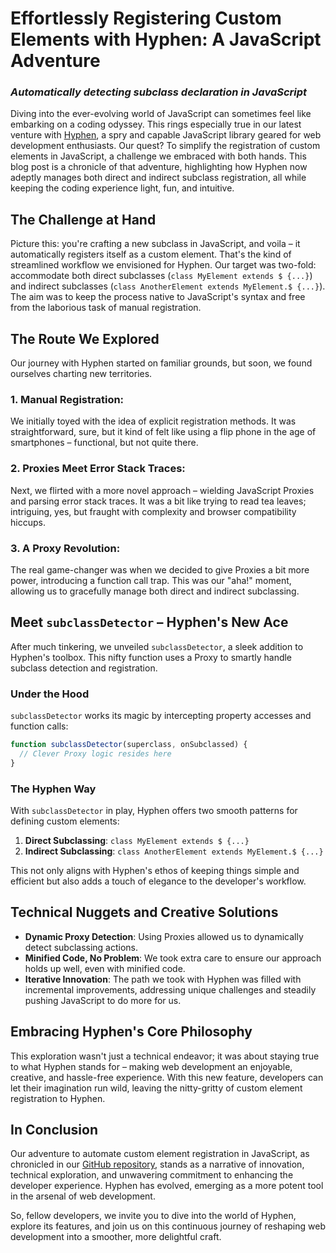 # Effortlessly Registering Custom Elements with Hyphen: A JavaScript Adventure

### *Automatically detecting subclass declaration in JavaScript*

Diving into the ever-evolving world of JavaScript can sometimes feel like embarking on a coding odyssey. This rings especially true in our latest venture with [Hyphen](https://github.com/00000o1/-), a spry and capable JavaScript library geared for web development enthusiasts. Our quest? To simplify the registration of custom elements in JavaScript, a challenge we embraced with both hands. This blog post is a chronicle of that adventure, highlighting how Hyphen now adeptly manages both direct and indirect subclass registration, all while keeping the coding experience light, fun, and intuitive.

## The Challenge at Hand

Picture this: you're crafting a new subclass in JavaScript, and voila – it automatically registers itself as a custom element. That's the kind of streamlined workflow we envisioned for Hyphen. Our target was two-fold: accommodate both direct subclasses (`class MyElement extends $ {...}`) and indirect subclasses (`class AnotherElement extends MyElement.$ {...}`). The aim was to keep the process native to JavaScript's syntax and free from the laborious task of manual registration.

## The Route We Explored

Our journey with Hyphen started on familiar grounds, but soon, we found ourselves charting new territories.

### 1. **Manual Registration**: 
We initially toyed with the idea of explicit registration methods. It was straightforward, sure, but it kind of felt like using a flip phone in the age of smartphones – functional, but not quite there.

### 2. **Proxies Meet Error Stack Traces**: 
Next, we flirted with a more novel approach – wielding JavaScript Proxies and parsing error stack traces. It was a bit like trying to read tea leaves; intriguing, yes, but fraught with complexity and browser compatibility hiccups.

### 3. **A Proxy Revolution**:
The real game-changer was when we decided to give Proxies a bit more power, introducing a function call trap. This was our "aha!" moment, allowing us to gracefully manage both direct and indirect subclassing.

## Meet `subclassDetector` – Hyphen's New Ace

After much tinkering, we unveiled `subclassDetector`, a sleek addition to Hyphen's toolbox. This nifty function uses a Proxy to smartly handle subclass detection and registration.

### Under the Hood

`subclassDetector` works its magic by intercepting property accesses and function calls:

```javascript
function subclassDetector(superclass, onSubclassed) {
  // Clever Proxy logic resides here
}
```

### The Hyphen Way

With `subclassDetector` in play, Hyphen offers two smooth patterns for defining custom elements:

1. **Direct Subclassing**: `class MyElement extends $ {...}`
2. **Indirect Subclassing**: `class AnotherElement extends MyElement.$ {...}`

This not only aligns with Hyphen's ethos of keeping things simple and efficient but also adds a touch of elegance to the developer's workflow.

## Technical Nuggets and Creative Solutions

- **Dynamic Proxy Detection**: Using Proxies allowed us to dynamically detect subclassing actions.
- **Minified Code, No Problem**: We took extra care to ensure our approach holds up well, even with minified code.
- **Iterative Innovation**: The path we took with Hyphen was filled with incremental improvements, addressing unique challenges and steadily pushing JavaScript to do more for us.

## Embracing Hyphen's Core Philosophy

This exploration wasn't just a technical endeavor; it was about staying true to what Hyphen stands for – making web development an enjoyable, creative, and hassle-free experience. With this new feature, developers can let their imagination run wild, leaving the nitty-gritty of custom element registration to Hyphen.

## In Conclusion

Our adventure to automate custom element registration in JavaScript, as chronicled in our [GitHub repository](https://github.com/00000o1/-), stands as a narrative of innovation, technical exploration, and unwavering commitment to enhancing the developer experience. Hyphen has evolved, emerging as a more potent tool in the arsenal of web development.

So, fellow developers, we invite you to dive into the world of Hyphen, explore its features, and join us on this continuous journey of reshaping web development into a smoother, more delightful craft.
